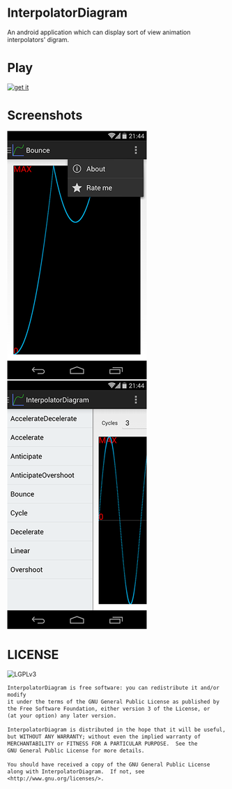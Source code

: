 InterpolatorDiagram
===

An android application which can display sort of view animation
interpolators' digram.

Play
===
[![get it](http://developer.android.com/images/brand/en_generic_rgb_wo_45.png)](https://play.google.com/store/apps/details?id=com.airk.interpolatordiagram.app)

Screenshots
===
![screenshot1](https://raw.githubusercontent.com/airk000/InterpolatorDiagram/master/extras/1.png "screenshot1")
![screenshot2](https://raw.githubusercontent.com/airk000/InterpolatorDiagram/master/extras/2.png "screenshot2")


LICENSE
===

![LGPLv3](http://www.gnu.org/graphics/lgplv3-88x31.png)
```
InterpolatorDiagram is free software: you can redistribute it and/or modify
it under the terms of the GNU General Public License as published by
the Free Software Foundation, either version 3 of the License, or
(at your option) any later version.

InterpolatorDiagram is distributed in the hope that it will be useful,
but WITHOUT ANY WARRANTY; without even the implied warranty of
MERCHANTABILITY or FITNESS FOR A PARTICULAR PURPOSE.  See the
GNU General Public License for more details.

You should have received a copy of the GNU General Public License
along with InterpolatorDiagram.  If not, see <http://www.gnu.org/licenses/>.
```
